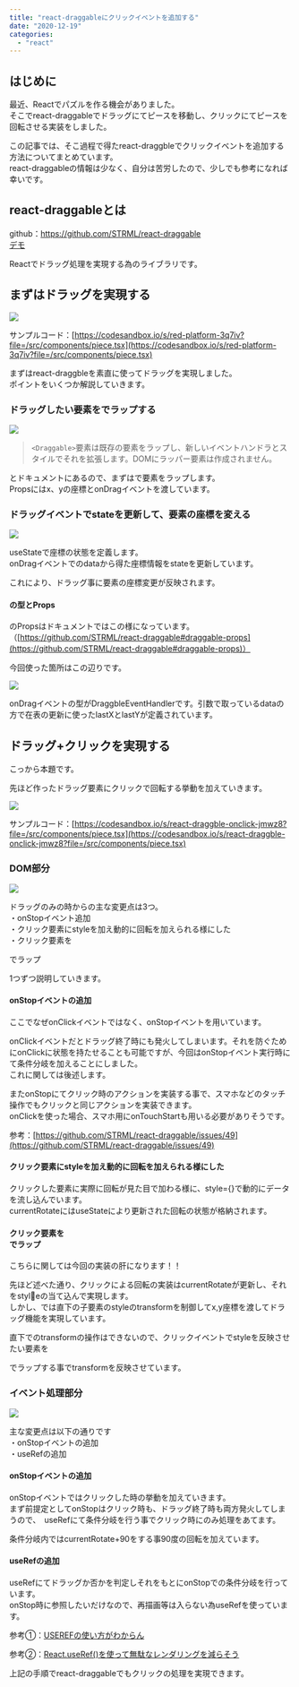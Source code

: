 ```yaml
---
title: "react-draggableにクリックイベントを追加する"
date: "2020-12-19"
categories: 
  - "react"
---
```


## はじめに

最近、Reactでパズルを作る機会がありました。  
そこでreact-draggableでドラッグにてピースを移動し、クリックにてピースを回転させる実装をしました。

  
この記事では、そこ過程で得たreact-draggbleでクリックイベントを追加する方法についてまとめています。  
react-draggableの情報は少なく、自分は苦労したので、少しでも参考になれば幸いです。

## react-draggableとは

github：https://github.com/STRML/react-draggable  
[デモ](http://strml.github.io/react-draggable/example/)

Reactでドラッグ処理を実現する為のライブラリです。  

## まずはドラッグを実現する

![](images/957bebf43c202b6e7ac395836fac2881.gif)

サンプルコード：[https://codesandbox.io/s/red-platform-3q7iv?file=/src/components/piece.tsx](https://codesandbox.io/s/red-platform-3q7iv?file=/src/components/piece.tsx)

まずはreact-draggbleを素直に使ってドラッグを実現しました。  
ポイントをいくつか解説していきます。

### ドラッグしたい要素を<Draggable>でラップする

![](images/3a8b3cf0e04c5d6148c73214e44da60b.png)

> `<Draggable>`要素は既存の要素をラップし、新しいイベントハンドラとスタイルでそれを拡張します。DOMにラッパー要素は作成されません。

とドキュメントにあるので、まずは<Draggable>で要素をラップします。  
Propsにはx、yの座標とonDragイベントを渡しています。

### ドラッグイベントでstateを更新して、要素の座標を変える

![](images/7e2524d4c416722cab071f91e099d202.png)

useStateで座標の状態を定義します。  
onDragイベントで<Draggable>のdataから得た座標情報をstateを更新しています。

これにより、ドラッグ事に要素の座標変更が反映されます。

#### <Draggable>の型とProps

<Draggable>のPropsはドキュメントではこの様になっています。（[https://github.com/STRML/react-draggable#draggable-props](https://github.com/STRML/react-draggable#draggable-props)）

今回使った箇所はこの辺りです。

![](images/137dfd649182d3d524a97c62d49e2f6a-1.png)

onDragイベントの型がDraggbleEventHandlerです。引数で取っているdataの方で在表の更新に使ったlastXとlastYが定義されています。

## ドラッグ+クリックを実現する

こっから本題です。

先ほど作ったドラッグ要素にクリックで回転する挙動を加えていきます。

![](images/e9a9d62886a5cd2d316388c4bf22aaa6.gif)

サンプルコード：[https://codesandbox.io/s/react-draggble-onclick-jmwz8?file=/src/components/piece.tsx](https://codesandbox.io/s/react-draggble-onclick-jmwz8?file=/src/components/piece.tsx)

### DOM部分

![](images/f83b5ae02e64713cb5844579de5722fa.png)

ドラッグのみの時からの主な変更点は3つ。  
・onStopイベント追加  
・クリック要素にstyleを加え動的に回転を加えられる様にした  
・クリック要素を<div>でラップ

1つずつ説明していきます。

#### onStopイベントの追加

ここでなぜonClickイベントではなく、onStopイベントを用いています。

onClickイベントだとドラッグ終了時にも発火してしまいます。それを防ぐためにonClickに状態を持たせることも可能ですが、今回はonStopイベント実行時にて条件分岐を加えることにしました。  
これに関しては後述します。

またonStopにてクリック時のアクションを実装する事で、スマホなどのタッチ操作でもクリックと同じアクションを実装できます。  
onClickを使った場合、スマホ用にonTouchStartも用いる必要がありそうです。

参考：[https://github.com/STRML/react-draggable/issues/49](https://github.com/STRML/react-draggable/issues/49)

#### クリック要素にstyleを加え動的に回転を加えられる様にした

クリックした要素に実際に回転が見た目で加わる様に、style={}で動的にデータを流し込んでいます。  
currentRotateにはuseStateにより更新された回転の状態が格納されます。

#### クリック要素を<div>でラップ

こちらに関しては今回の実装の肝になります！！

先ほど述べた通り、クリックによる回転の実装はcurrentRotateが更新し、それをstyleの当て込んで実現します。  
しかし、<Draggable>では直下の子要素のstyleのtransformを制御してx,y座標を渡してドラッグ機能を実現しています。

<Draggable>直下でのtransformの操作はできないので、クリックイベントでstyleを反映させたい要素を<div>でラップする事でtransformを反映させています。

### イベント処理部分

![](images/bd1c03667195ec7f3e8594e14acb3b04.png)

主な変更点は以下の通りです  
・onStopイベントの追加  
・useRefの追加

#### onStopイベントの追加

onStopイベントではクリックした時の挙動を加えていきます。  
まず前提定としてonStopはクリック時も、ドラッグ終了時も両方発火してしまうので、　useRefにて条件分岐を行う事でクリック時にのみ処理をあてます。

条件分岐内ではcurrentRotate+90をする事90度の回転を加えています。

#### useRefの追加

useRefにてドラッグか否かを判定しそれをもとにonStopでの条件分岐を行っています。  
onStop時に参照したいだけなので、再描画等は入らない為useRefを使っています。

参考①：[USEREFの使い方がわからん](https://gitpress.io/@fukke0906/2020-03-04)

参考②：[React.useRef()を使って無駄なレンダリングを減らそう](https://qiita.com/tell-y/items/1c035292a23773a2ed0a)

上記の手順でreact-draggableでもクリックの処理を実現できます。
